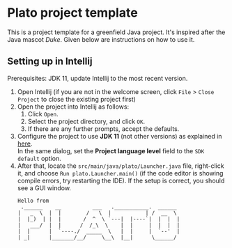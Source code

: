 # Plato project template

This is a project template for a greenfield Java project. It's inspired after the Java mascot _Duke_. Given below are instructions on how to use it.

## Setting up in Intellij

Prerequisites: JDK 11, update Intellij to the most recent version.

1. Open Intellij (if you are not in the welcome screen, click `File` > `Close Project` to close the existing project first)
1. Open the project into Intellij as follows:
   1. Click `Open`.
   1. Select the project directory, and click `OK`.
   1. If there are any further prompts, accept the defaults.
1. Configure the project to use **JDK 11** (not other versions) as explained in [here](https://www.jetbrains.com/help/idea/sdk.html#set-up-jdk).<br>
   In the same dialog, set the **Project language level** field to the `SDK default` option.
3. After that, locate the `src/main/java/plato/Launcher.java` file, right-click it, and choose `Run plato.Launcher.main()` (if the code editor is showing compile errors, try restarting the IDE). If the setup is correct, you should see a GUI window.
   ```
   Hello from
    .______    __          ___   .___________.  ______  
   |   _  \  |  |        /   \  |           | /  __  \
   |  |_)  | |  |       /  ^  \ `---|  |----`|  |  |  |
   |   ___/  |  |      /  /_\  \    |  |     |  |  |  |
   |  |      |  `----./  _____  \   |  |     |  `--'  |
   | _|      |_______/__/     \__\  |__|      \______/ 
   ```